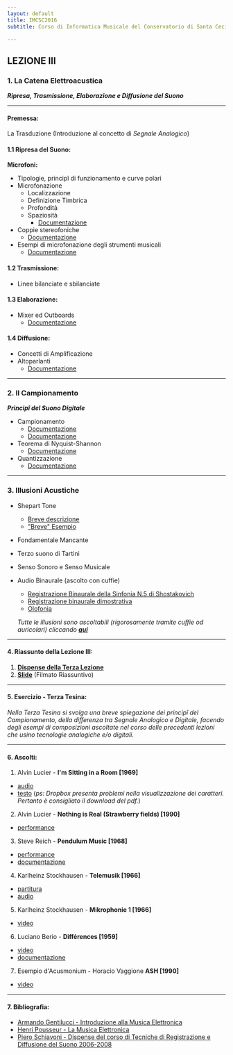 ```yaml
---
layout: default
title: IMCSC2016
subtitle: Corso di Informatica Musicale del Conservatorio di Santa Cecilia 2016

---
```

## LEZIONE III


### 1. La Catena Elettroacustica

***Ripresa, Trasmissione, Elaborazione e Diffusione del Suono***

---


#### Premessa:

 La Trasduzione (Introduzione al concetto di *Segnale Analogico*)

#### 1.1 Ripresa del Suono:

**Microfoni:**

- Tipologie, principî di funzionamento e curve polari
- Microfonazione
  - Localizzazione
  - Definizione Timbrica
  - Profondità
  - Spaziosità
    - [Documentazione](https://www.dropbox.com/s/3nue7uq4dj88f3w/TRDmicrofoni.pdf?dl=0)
- Coppie stereofoniche
  - [Documentazione](https://www.dropbox.com/s/9z6pkchh4oobc5g/TRDcoppiestereofoniche.pdf?dl=0)
- Esempi di microfonazione degli strumenti musicali
  - [Documentazione](https://www.dropbox.com/s/hqkdx9tx6dn168p/TRDmicrofonazionestrumenti.pdf?dl=0)

#### 1.2 Trasmissione:

- Linee bilanciate e sbilanciate

#### 1.3 Elaborazione:
- Mixer ed Outboards
  - [Documentazione](https://www.dropbox.com/s/tohviasmwzkvd0e/TRDmixer.pdf?dl=0)

#### 1.4 Diffusione:
- Concetti di Amplificazione
- Altoparlanti
  - [Documentazione](https://www.dropbox.com/s/1k5jqj098ls7urt/TRDamplificazione.pdf?dl=0)


---


### 2. Il Campionamento

***Principî del Suono Digitale***

- Campionamento
  - [Documentazione](https://it.wikipedia.org/wiki/Campionamento_(teoria_dei_segnali))
  - [Documentazione](http://www.audiosonica.com/it/corso/post/217/Audio_Digitale_Campionamento)
- Teorema di Nyquist-Shannon
  - [Documentazione](https://it.wikipedia.org/wiki/Teorema_del_campionamento_di_Nyquist-Shannon)
- Quantizzazione
  - [Documentazione](https://it.wikipedia.org/wiki/Quantizzazione_(elettronica))

---


### 3. Illusioni Acustiche
- Shepart Tone
  - [Breve descrizione](https://it.wikipedia.org/wiki/Scala_Shepard)
  - ["Breve" Esempio](https://youtu.be/5rzIiF7LpPU)
- Fondamentale Mancante
- Terzo suono di Tartini
- Senso Sonoro e Senso Musicale
- Audio Binaurale (ascolto con cuffie)
  - [Registrazione Binaurale della Sinfonia N.5 di Shostakovich](https://youtu.be/epf1QxuHJv8)
  - [Registrazione binaurale dimostrativa](https://youtu.be/IUDTlvagjJA)
  - [Olofonia](https://www.youtube.com/watch?v=H0EinU82Br4)

  *Tutte le illusioni sono ascoltabili (rigorosamente tramite cuffie od auricolari) cliccando* [***qui***](http://fisicaondemusica.unimore.it/Effetti_e_illusioni_acustiche.html)


---


#### 4. Riassunto della Lezione III:

1. [**Dispense della Terza Lezione**](asd)
2. [**Slide**](https://youtu.be/LP-40prpmyo)  (Filmato Riassuntivo)

---

#### 5. Esercizio - Terza Tesina:

*Nella Terza Tesina si svolga una breve spiegazione dei principî del Campionamento, della differenza tra Segnale Analogico e Digitale, facendo degli esempi di composizioni ascoltate nel corso delle precedenti lezioni che usino tecnologie analogiche e/o digitali.*

---

#### 6. Ascolti:

1. Alvin Lucier - **I'm Sitting in a Room [1969]**
- [audio](https://youtu.be/fAxHlLK3Oyk)
- [testo](https://www.dropbox.com/s/e20gucqywuxuh2d/Sitting.pdf?dl=0) (*ps: Dropbox presenta problemi nella  visualizzazione dei caratteri. Pertanto è consigliato il download del pdf.*)

2. Alvin Lucier - **Nothing is Real (Strawberry fields) [1990]**
- [performance](https://www.youtube.com/watch?v=adUkYPkPhRg)

3. Steve Reich - **Pendulum Music [1968]**
- [performance](https://www.youtube.com/watch?v=DULmeaKpxGg)
- [documentazione](https://www.dropbox.com/s/6qi73wwt048w7gg/Pendulum.pdf?dl=0)

4. Karlheinz Stockhausen - **Telemusik [1966]**
- [partitura](https://www.dropbox.com/s/s3quhv2rgm3n5nb/Stockhausen%20-%20Telemusik.pdf?dl=0)
- [audio](https://youtu.be/N-vb97ukRjY)

5. Karlheinz Stockhausen - **Mikrophonie 1 [1966]**
- [video](https://youtu.be/EhXU7wQCU0Y)

6. Luciano Berio - **Différences [1959]**
- [video](https://youtu.be/L2nk52Iaouw)
- [documentazione](https://en.wikipedia.org/wiki/Différences_(Berio))

7. Esempio d'Acusmonium - Horacio Vaggione **ASH [1990]**
- [video](https://youtu.be/9bxNc08ZDKM)

 ---


#### 7. Bibliografia:
- [Armando Gentilucci - Introduzione alla Musica Elettronica](https://copy.com/gmatZ8qkaw1WROAG)
- [Henri Pousseur - La Musica Elettronica]((https://www.dropbox.com/s/hzafguvw6y7iecc/Pousseur_La%20musica%20elettronica.pdf?dl=0))
- [Piero Schiavoni - Dispense del corso di Tecniche di Registrazione e Diffusione del Suono 2006-2008](nosite)
